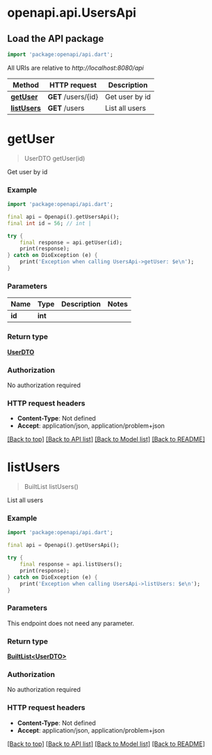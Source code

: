 # openapi.api.UsersApi

## Load the API package
```dart
import 'package:openapi/api.dart';
```

All URIs are relative to *http://localhost:8080/api*

Method | HTTP request | Description
------------- | ------------- | -------------
[**getUser**](UsersApi.md#getuser) | **GET** /users/{id} | Get user by id
[**listUsers**](UsersApi.md#listusers) | **GET** /users | List all users


# **getUser**
> UserDTO getUser(id)

Get user by id

### Example
```dart
import 'package:openapi/api.dart';

final api = Openapi().getUsersApi();
final int id = 56; // int | 

try {
    final response = api.getUser(id);
    print(response);
} catch on DioException (e) {
    print('Exception when calling UsersApi->getUser: $e\n');
}
```

### Parameters

Name | Type | Description  | Notes
------------- | ------------- | ------------- | -------------
 **id** | **int**|  | 

### Return type

[**UserDTO**](UserDTO.md)

### Authorization

No authorization required

### HTTP request headers

 - **Content-Type**: Not defined
 - **Accept**: application/json, application/problem+json

[[Back to top]](#) [[Back to API list]](../README.md#documentation-for-api-endpoints) [[Back to Model list]](../README.md#documentation-for-models) [[Back to README]](../README.md)

# **listUsers**
> BuiltList<UserDTO> listUsers()

List all users

### Example
```dart
import 'package:openapi/api.dart';

final api = Openapi().getUsersApi();

try {
    final response = api.listUsers();
    print(response);
} catch on DioException (e) {
    print('Exception when calling UsersApi->listUsers: $e\n');
}
```

### Parameters
This endpoint does not need any parameter.

### Return type

[**BuiltList&lt;UserDTO&gt;**](UserDTO.md)

### Authorization

No authorization required

### HTTP request headers

 - **Content-Type**: Not defined
 - **Accept**: application/json, application/problem+json

[[Back to top]](#) [[Back to API list]](../README.md#documentation-for-api-endpoints) [[Back to Model list]](../README.md#documentation-for-models) [[Back to README]](../README.md)

